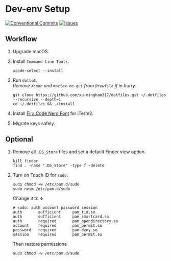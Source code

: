 # Dev-env Setup

[![Conventional Commits](https://img.shields.io/badge/Conventional%20Commits-1.0.0-%23FE5196?logo=conventionalcommits&logoColor=white)](https://conventionalcommits.org)
[![Issues](https://img.shields.io/github/issues/xu-minghao317/dotfiles-macOS)](https://github.com/xu-minghao317/dotfiles-macOS/issues)

## Workflow

1. Upgrade macOS.
2. Install `Command Line Tools`.

   ```shell
   xcode-select --install
   ```

3. Run `dotbot`.  
   _Remove `Xcode` and `mactex-no-gui` from `Brewfile` if in hurry._

   ```shell
   git clone https://github.com/xu-minghao317/dotfiles.git ~/.dotfiles --recursive --depth=1
   cd ~/.dotfiles && ./install
   ```

4. Install [Fira Code Nerd Font](https://www.nerdfonts.com/font-downloads) for iTerm2.

5. Migrate keys safely.

## Optional

1. Remove all `.DS_Store` files and set a default Finder view option.

   ```shell
   kill finder
   find . -name ".DS_Store" -type f -delete
   ```

2. Turn on Touch ID for `sudo`.

   ```shell
   sudo chmod +w /etc/pam.d/sudo
   sudo nvim /etc/pam.d/sudo
   ```

   Change it to ↓

   ```shell
   # sudo: auth account password session
   auth       sufficient     pam_tid.so
   auth       sufficient     pam_smartcard.so
   auth       required       pam_opendirectory.so
   account    required       pam_permit.so
   password   required       pam_deny.so
   session    required       pam_permit.so
   ```

   Then restore permissions

   ```shell
   sudo chmod -w /etc/pam.d/sudo
   ```
